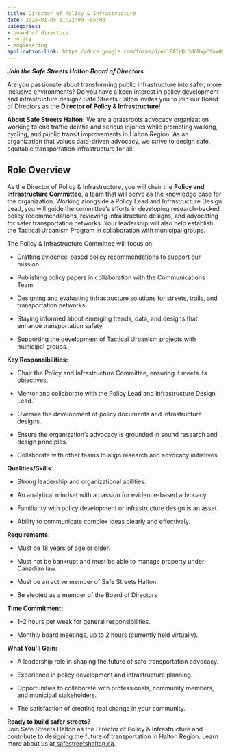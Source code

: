 ```yaml
---
title: Director of Policy & Infrastructure
date: 2025-01-05 11:22:00 -05:00
categories:
- board of directors
- policy
- engineering
application-link: https://docs.google.com/forms/d/e/1FAIpQLSd6BxpEfuxOMB_EYOWDUT98IGKdUw0mYjdWiBDpBnzdZ9RTCQ/viewform?usp=dialog
---
```


***Join the Safe Streets Halton Board of Directors***

Are you passionate about transforming public infrastructure into safer, more inclusive environments? Do you have a keen interest in policy development and infrastructure design? Safe Streets Halton invites you to join our Board of Directors as the **Director of Policy & Infrastructure**!

**About Safe Streets Halton:**
We are a grassroots advocacy organization working to end traffic deaths and serious injuries while promoting walking, cycling, and public transit improvements in Halton Region. As an organization that values data-driven advocacy, we strive to design safe, equitable transportation infrastructure for all.

## Role Overview
As the Director of Policy & Infrastructure, you will chair the **Policy and Infrastructure Committee**, a team that will serve as the knowledge base for the organization. Working alongside a Policy Lead and Infrastructure Design Lead, you will guide the committee’s efforts in developing research-backed policy recommendations, reviewing infrastructure designs, and advocating for safer transportation networks. Your leadership will also help establish the Tactical Urbanism Program in collaboration with municipal groups.

The Policy & Infrastructure Committee will focus on:

* Crafting evidence-based policy recommendations to support our mission.

* Publishing policy papers in collaboration with the Communications Team.

* Designing and evaluating infrastructure solutions for streets, trails, and transportation networks.

* Staying informed about emerging trends, data, and designs that enhance transportation safety.

* Supporting the development of Tactical Urbanism projects with municipal groups.

**Key Responsibilities:**

* Chair the Policy and Infrastructure Committee, ensuring it meets its objectives.

* Mentor and collaborate with the Policy Lead and Infrastructure Design Lead.

* Oversee the development of policy documents and infrastructure designs.

* Ensure the organization’s advocacy is grounded in sound research and design principles.

* Collaborate with other teams to align research and advocacy initiatives.

**Qualities/Skills:**

* Strong leadership and organizational abilities.

* An analytical mindset with a passion for evidence-based advocacy.

* Familiarity with policy development or infrastructure design is an asset.

* Ability to communicate complex ideas clearly and effectively.

**Requirements:**

* Must be 18 years of age or older.

* Must not be bankrupt and must be able to manage property under Canadian law.

* Must be an active member of Safe Streets Halton.

* Be elected as a member of the Board of Directors

**Time Commitment:**

* 1–2 hours per week for general responsibilities.

* Monthly board meetings, up to 2 hours (currently held virtually).

**What You’ll Gain:**

* A leadership role in shaping the future of safe transportation advocacy.

* Experience in policy development and infrastructure planning.

* Opportunities to collaborate with professionals, community members, and municipal stakeholders.

* The satisfaction of creating real change in your community.

**Ready to build safer streets?**\
Join Safe Streets Halton as the Director of Policy & Infrastructure and contribute to designing the future of transportation in Halton Region. Learn more about us at[ safestreetshalton.ca](https://safestreetshalton.ca).